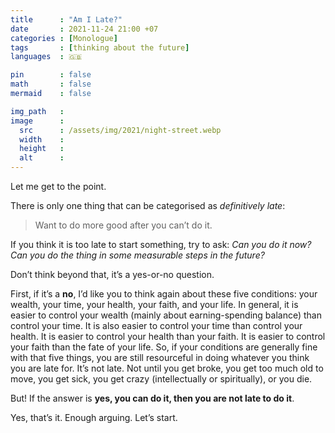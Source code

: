 ```yaml
---
title      : "Am I Late?"
date       : 2021-11-24 21:00 +07
categories : [Monologue]
tags       : [thinking about the future]
languages  : 🇬🇧

pin        : false
math       : false
mermaid    : false

img_path   : 
image      :
  src      : /assets/img/2021/night-street.webp
  width    : 
  height   : 
  alt      : 
---
```


Let me get to the point.

There is only one thing that can be categorised as *definitively late*:

> Want to do more good after you can’t do it.

If you think it is too late to start something, try to ask: *Can you do it now? Can you do the thing in some measurable steps in the future?*

Don’t think beyond that, it’s a yes-or-no question.

First, if it’s a **no**, I’d like you to think again about these five conditions: your wealth, your time, your health, your faith, and your life. In general, it is easier to control your wealth (mainly about earning-spending balance) than control your time. It is also easier to control your time than control your health. It is easier to control your health than your faith. It is easier to control your faith than the fate of your life. So, if your conditions are generally fine with that five things, you are still resourceful in doing whatever you think you are late for. It’s not late. Not until you get broke, you get too much old to move, you get sick, you get crazy (intellectually or spiritually), or you die.

But! If the answer is **yes, you can do it, then you are not late to do it**.

Yes, that’s it. Enough arguing. Let’s start.